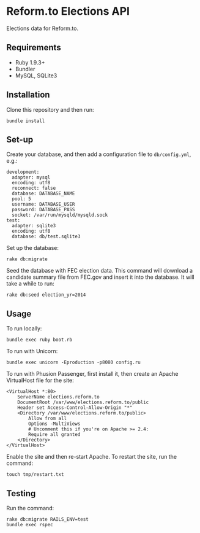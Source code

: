 # Reform.to Elections API

Elections data for Reform.to.

## Requirements

* Ruby 1.9.3+
* Bundler
* MySQL, SQLite3

## Installation

Clone this repository and then run:

    bundle install

## Set-up

Create your database, and then add a configuration file to `db/config.yml`, e.g.:

    development:
      adapter: mysql
      encoding: utf8
      reconnect: false
      database: DATABASE_NAME
      pool: 5
      username: DATABASE_USER
      password: DATABASE_PASS
      socket: /var/run/mysqld/mysqld.sock
    test:
      adapter: sqlite3
      encoding: utf8
      database: db/test.sqlite3

Set up the database:

    rake db:migrate

Seed the database with FEC election data. This command will download a candidate summary file from FEC.gov and insert it into the database. It will take a while  to run:

    rake db:seed election_yr=2014

## Usage

To run locally:

    bundle exec ruby boot.rb

To run with Unicorn:

    bundle exec unicorn -Eproduction -p8080 config.ru

To run with Phusion Passenger, first install it, then create an Apache VirtualHost file for the site:

    <VirtualHost *:80>
        ServerName elections.reform.to
        DocumentRoot /var/www/elections.reform.to/public
        Header set Access-Control-Allow-Origin "*"
        <Directory /var/www/elections.reform.to/public>
            Allow from all
            Options -MultiViews
            # Uncomment this if you're on Apache >= 2.4:
            Require all granted
        </Directory>
    </VirtualHost>

Enable the site and then re-start Apache. To restart the site, run the command:

    touch tmp/restart.txt

## Testing

Run the command:

    rake db:migrate RAILS_ENV=test
    bundle exec rspec
